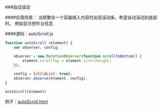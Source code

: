 ###自动滚动

####应用场景：
当频繁往一个容器插入内容时出现滚动条，希望自动滚动到底部时。
例如显示控件台信息

####源码：autoScroll.js
```javascript
function autoScroll (element) {
    var observer, config;

    observer = new MutationObserver(function scrollToBottom() {
        element.scrollTop = element.scrollHeight;
    });

    config = {childList: true};
    observer.observe(element, config);
}
```

```javascript
autoScroll(element)
```

例子：[autoScroll.html](autoScroll.html)
